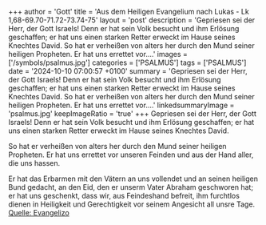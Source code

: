 +++
author = 'Gott'
title = 'Aus dem Heiligen Evangelium nach Lukas - Lk 1,68-69.70-71.72-73.74-75'
layout = 'post'
description = 'Gepriesen sei der Herr, der Gott Israels!  Denn er hat sein Volk besucht und ihm Erlösung geschaffen; er hat uns einen starken Retter erweckt  im Hause seines Knechtes David.  So hat er verheißen von alters her  durch den Mund seiner heiligen Propheten. Er hat uns errettet vor....'
images = ['/symbols/psalmus.jpg']
categories = ['PSALMUS']
tags = ['PSALMUS']
date = '2024-10-10 07:00:57 +0100'
summary = 'Gepriesen sei der Herr, der Gott Israels!  Denn er hat sein Volk besucht und ihm Erlösung geschaffen; er hat uns einen starken Retter erweckt  im Hause seines Knechtes David.  So hat er verheißen von alters her  durch den Mund seiner heiligen Propheten. Er hat uns errettet vor....'
linkedsummaryImage = 'psalmus.jpg'
keepImageRatio = 'true'
+++
Gepriesen sei der Herr, der Gott Israels! 
Denn er hat sein Volk besucht und ihm Erlösung geschaffen;
er hat uns einen starken Retter erweckt 
im Hause seines Knechtes David.

So hat er verheißen von alters her 
durch den Mund seiner heiligen Propheten.
Er hat uns errettet vor unseren Feinden 
und aus der Hand aller, die uns hassen.<!--more-->

Er hat das Erbarmen mit den Vätern an uns vollendet 
und an seinen heiligen Bund gedacht,
an den Eid, den er unserm Vater Abraham geschworen hat;
er hat uns geschenkt, dass wir, aus Feindeshand befreit, 
ihm furchtlos dienen in Heiligkeit und Gerechtigkeit
vor seinem Angesicht all unsre Tage.<br> [Quelle: Evangelizo](https://evangeliumtagfuertag.org/DE/gospel)